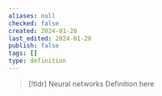 ```yaml
---
aliases: null
checked: false
created: 2024-01-20
last_edited: 2024-01-20
publish: false
tags: []
type: definition
---
```

>[!tldr] Neural networks
>Definition here

